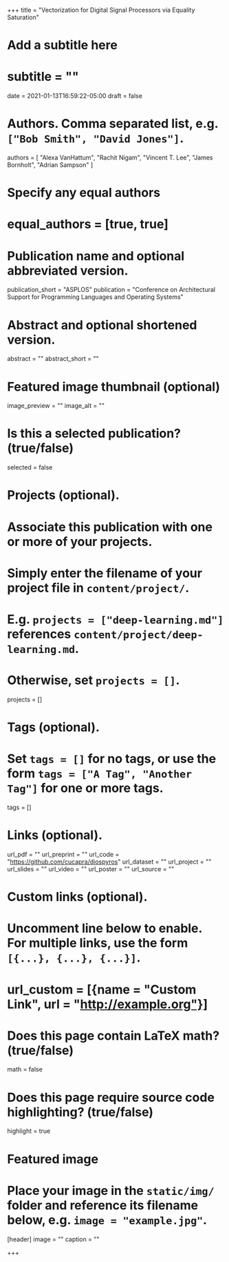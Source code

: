 +++
title = "Vectorization for Digital Signal Processors via Equality Saturation"
# Add a subtitle here
# subtitle = ""
date = 2021-01-13T16:59:22-05:00
draft = false

# Authors. Comma separated list, e.g. `["Bob Smith", "David Jones"]`.
authors = [
"Alexa VanHattum",
"Rachit Nigam",
"Vincent T. Lee",
"James Bornholt",
"Adrian Sampson"
]

# Specify any equal authors
# equal_authors = [true, true]

# Publication name and optional abbreviated version.
publication_short = "ASPLOS"
publication = "Conference on Architectural Support for Programming Languages and Operating Systems"

# Abstract and optional shortened version.
abstract = ""
abstract_short = ""

# Featured image thumbnail (optional)
image_preview = ""
image_alt = ""

# Is this a selected publication? (true/false)
selected = false

# Projects (optional).
#   Associate this publication with one or more of your projects.
#   Simply enter the filename of your project file in `content/project/`.
#   E.g. `projects = ["deep-learning.md"]` references `content/project/deep-learning.md`.
#   Otherwise, set `projects = []`.
projects = []

# Tags (optional).
#   Set `tags = []` for no tags, or use the form `tags = ["A Tag", "Another Tag"]` for one or more tags.
tags = []

# Links (optional).
url_pdf = ""
url_preprint = ""
url_code = "https://github.com/cucapra/diospyros"
url_dataset = ""
url_project = ""
url_slides = ""
url_video = ""
url_poster = ""
url_source = ""

# Custom links (optional).
#   Uncomment line below to enable. For multiple links, use the form `[{...}, {...}, {...}]`.
# url_custom = [{name = "Custom Link", url = "http://example.org"}]

# Does this page contain LaTeX math? (true/false)
math = false

# Does this page require source code highlighting? (true/false)
highlight = true

# Featured image
# Place your image in the `static/img/` folder and reference its filename below, e.g. `image = "example.jpg"`.
[header]
image = ""
caption = ""

+++
